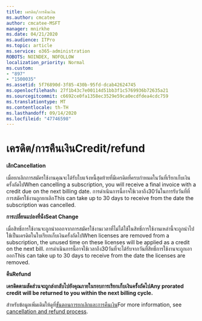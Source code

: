 ```yaml
---
title: เครดิต/การคืนเงิน
ms.author: cmcatee
author: cmcatee-MSFT
manager: mnirkhe
ms.date: 04/21/2020
ms.audience: ITPro
ms.topic: article
ms.service: o365-administration
ROBOTS: NOINDEX, NOFOLLOW
localization_priority: Normal
ms.custom:
- "897"
- "1500035"
ms.assetid: 5f76890d-3f85-430b-95fd-dcab42624745
ms.openlocfilehash: 27f1b43c7e00114d51bb3f1c5769936b72635a21
ms.sourcegitcommit: c6692ce0fa1358ec3529e59ca0ecdfdea4cdc759
ms.translationtype: MT
ms.contentlocale: th-TH
ms.lasthandoff: 09/14/2020
ms.locfileid: "47746598"
---
```

# <a name="creditrefund"></a><span data-ttu-id="0be07-102">เครดิต/การคืนเงิน</span><span class="sxs-lookup"><span data-stu-id="0be07-102">Credit/refund</span></span>

<span data-ttu-id="0be07-103">**เลิก**</span><span class="sxs-lookup"><span data-stu-id="0be07-103">**Cancellation**</span></span>
  
<span data-ttu-id="0be07-104">เมื่อยกเลิกการสมัครใช้งานคุณจะได้รับใบแจ้งหนี้สุดท้ายที่มีเครดิตที่ครบกำหนดในวันที่เรียกเก็บเงินครั้งถัดไป</span><span class="sxs-lookup"><span data-stu-id="0be07-104">When cancelling a subscription, you will receive a final invoice with a credit due on the next billing date.</span></span> <span data-ttu-id="0be07-105">การดำเนินการนี้อาจใช้เวลาถึง30วันในการรับวันที่ที่การสมัครใช้งานถูกยกเลิก</span><span class="sxs-lookup"><span data-stu-id="0be07-105">This can take up to 30 days to receive from the date the subscription was cancelled.</span></span>
  
<span data-ttu-id="0be07-106">**การเปลี่ยนแปลงที่นั่ง**</span><span class="sxs-lookup"><span data-stu-id="0be07-106">**Seat Change**</span></span>
  
<span data-ttu-id="0be07-107">เมื่อสิทธิ์การใช้งานจะถูกนำออกจากการสมัครใช้งานเวลาที่ไม่ได้ใช้ในสิทธิ์การใช้งานเหล่านี้จะถูกนำไปใช้เป็นเครดิตในใบเรียกเก็บเงินครั้งถัดไป</span><span class="sxs-lookup"><span data-stu-id="0be07-107">When licenses are removed from a subscription, the unused time on these licenses will be applied as a credit on the next bill.</span></span> <span data-ttu-id="0be07-108">การดำเนินการนี้อาจใช้เวลาถึง30วันที่จะได้รับจากวันที่สิทธิ์การใช้งานจะถูกเอาออก</span><span class="sxs-lookup"><span data-stu-id="0be07-108">This can take up to 30 days to receive from the date the licenses are removed.</span></span>

<span data-ttu-id="0be07-109">**คืน**</span><span class="sxs-lookup"><span data-stu-id="0be07-109">**Refund**</span></span>

<span data-ttu-id="0be07-110">**เครดิตตามสัดส่วนจะถูกส่งกลับไปยังคุณภายในรอบการเรียกเก็บเงินครั้งถัดไป**</span><span class="sxs-lookup"><span data-stu-id="0be07-110">**Any prorated credit will be returned to you within the next billing cycle.**</span></span>

<span data-ttu-id="0be07-111">สำหรับข้อมูลเพิ่มเติมให้ดูที่[ขั้นตอนการยกเลิกและการคืนเงิน](https://docs.microsoft.com/microsoft-365/commerce/subscriptions/cancel-your-subscription?view=o365-worldwide)</span><span class="sxs-lookup"><span data-stu-id="0be07-111">For more information, see [cancellation and refund process](https://docs.microsoft.com/microsoft-365/commerce/subscriptions/cancel-your-subscription?view=o365-worldwide).</span></span> 
